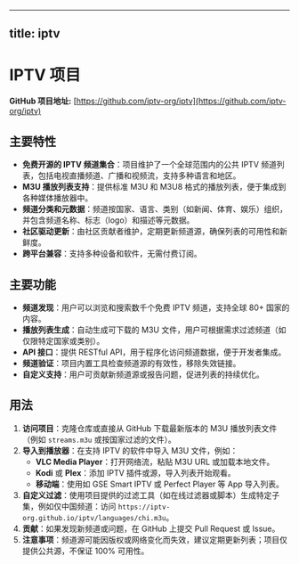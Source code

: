 
---
title: iptv
---

# IPTV 项目

**GitHub 项目地址:** [https://github.com/iptv-org/iptv](https://github.com/iptv-org/iptv)

## 主要特性
- **免费开源的 IPTV 频道集合**：项目维护了一个全球范围内的公共 IPTV 频道列表，包括电视直播频道、广播和视频流，支持多种语言和地区。
- **M3U 播放列表支持**：提供标准 M3U 和 M3U8 格式的播放列表，便于集成到各种媒体播放器中。
- **频道分类和元数据**：频道按国家、语言、类别（如新闻、体育、娱乐）组织，并包含频道名称、标志（logo）和描述等元数据。
- **社区驱动更新**：由社区贡献者维护，定期更新频道源，确保列表的可用性和新鲜度。
- **跨平台兼容**：支持多种设备和软件，无需付费订阅。

## 主要功能
- **频道发现**：用户可以浏览和搜索数千个免费 IPTV 频道，支持全球 80+ 国家的内容。
- **播放列表生成**：自动生成可下载的 M3U 文件，用户可根据需求过滤频道（如仅限特定国家或类别）。
- **API 接口**：提供 RESTful API，用于程序化访问频道数据，便于开发者集成。
- **频道验证**：项目内置工具检查频道源的有效性，移除失效链接。
- **自定义支持**：用户可贡献新频道源或报告问题，促进列表的持续优化。

## 用法
1. **访问项目**：克隆仓库或直接从 GitHub 下载最新版本的 M3U 播放列表文件（例如 `streams.m3u` 或按国家过滤的文件）。
2. **导入到播放器**：在支持 IPTV 的软件中导入 M3U 文件，例如：
   - **VLC Media Player**：打开网络流，粘贴 M3U URL 或加载本地文件。
   - **Kodi** 或 **Plex**：添加 IPTV 插件或源，导入列表开始观看。
   - **移动端**：使用如 GSE Smart IPTV 或 Perfect Player 等 App 导入列表。
3. **自定义过滤**：使用项目提供的过滤工具（如在线过滤器或脚本）生成特定子集，例如仅中国频道：访问 `https://iptv-org.github.io/iptv/languages/chi.m3u`。
4. **贡献**：如果发现新频道或问题，在 GitHub 上提交 Pull Request 或 Issue。
5. **注意事项**：频道源可能因版权或网络变化而失效，建议定期更新列表；项目仅提供公共源，不保证 100% 可用性。